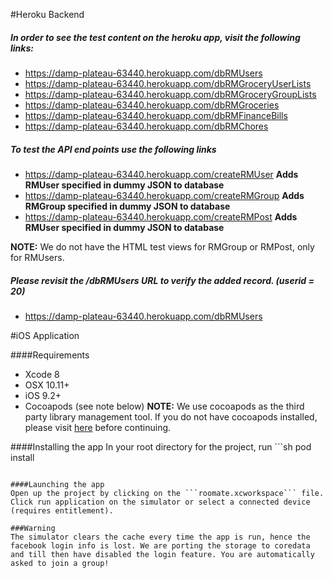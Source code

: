 #Heroku Backend

##### In order to see the test content on the heroku app, visit the following links:

* https://damp-plateau-63440.herokuapp.com/dbRMUsers
* https://damp-plateau-63440.herokuapp.com/dbRMGroceryUserLists
* https://damp-plateau-63440.herokuapp.com/dbRMGroceryGroupLists
* https://damp-plateau-63440.herokuapp.com/dbRMGroceries
* https://damp-plateau-63440.herokuapp.com/dbRMFinanceBills
* https://damp-plateau-63440.herokuapp.com/dbRMChores

##### To test the API end points use the following links

* https://damp-plateau-63440.herokuapp.com/createRMUser **Adds RMUser specified in dummy JSON to database**
* https://damp-plateau-63440.herokuapp.com/createRMGroup **Adds RMGroup specified in dummy JSON to database**
* https://damp-plateau-63440.herokuapp.com/createRMPost **Adds RMUser specified in dummy JSON to database**

**NOTE:** We do not have the HTML test views for RMGroup or RMPost, only for RMUsers. 

##### Please revisit the /dbRMUsers URL to verify the added record. (userid = 20)

* https://damp-plateau-63440.herokuapp.com/dbRMUsers

#iOS Application

####Requirements
* Xcode 8
* OSX 10.11+
* iOS 9.2+
* Cocoapods (see note below)
**NOTE:** We use cocoapods as the third party library management tool. If you do not have cocoapods installed, please visit [here](https://guides.cocoapods.org/using/getting-started.html) before continuing.

####Installing the app
In your root directory for the project, run ```sh
pod install
```

####Launching the app
Open up the project by clicking on the ```roomate.xcworkspace``` file.
Click run application on the simulator or select a connected device (requires entitlement).

###Warning
The simulator clears the cache every time the app is run, hence the facebook login info is lost. We are porting the storage to coredata and till then have disabled the login feature. You are automatically asked to join a group!